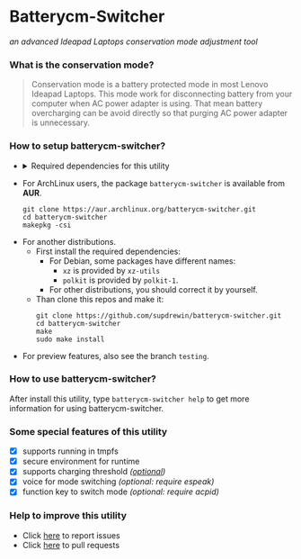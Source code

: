 # Batterycm-Switcher
_an advanced Ideapad Laptops conservation mode adjustment tool_
### What is the **conservation mode**?
> Conservation mode is a battery protected mode in most Lenovo Ideapad Laptops. This mode work for disconnecting battery from your computer when AC power adapter is using. That mean battery overcharging can be avoid directly so that purging AC power adapter is unnecessary.
### How to setup batterycm-switcher?
- <details>
  <summary> Required dependencies for this utility </summary>

  - bash: for running shell script
  - coreutils: for basic commands
  - man-db: for man page support
  - polkit/policykit-1: for access sysfs
  - vim: for config editing support
  - git(make): for clone this repos
  - gzip(make): for package man page
  - make(make): for make this utility
  - xz/xz-utils(make): for harden library support
  - acpid(optional): for capture function key support
  - espeak(optional): for voice prompt support
  - systemd(optional): for system service support
</details>

- For ArchLinux users, the package `batterycm-switcher` is available from **AUR**.
  ``` shell
  git clone https://aur.archlinux.org/batterycm-switcher.git
  cd batterycm-switcher
  makepkg -csi
  ```
- For another distributions.
  - First install the required dependencies:
    - For Debian, some packages have different names:
      - `xz` is provided by `xz-utils`
      - `polkit` is provided by `polkit-1`.
    - For other distributions, you should correct it by yourself.
  - Than clone this repos and make it:
    ``` shell
    git clone https://github.com/supdrewin/batterycm-switcher.git
    cd batterycm-switcher
    make
    sudo make install
    ```
- For preview features, also see the branch `testing`.
### How to use batterycm-switcher?
After install this utility, type `batterycm-switcher help` to get more information for using batterycm-switcher.
### Some special features of this utility
- [x] supports running in tmpfs
- [x] secure environment for runtime
- [x] supports charging threshold _([optional](# "this feature also available for huawei users"))_
- [x] voice for mode switching _(optional: require espeak)_
- [x] function key to switch mode _(optional: require acpid)_
### Help to improve this utility
* Click [here](https://github.com/supdrewin/batterycm-switcher/issues) to report issues
* Click [here](https://github.com/supdrewin/batterycm-switcher/pulls) to pull requests
